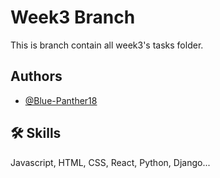# Week3 Branch

This is branch contain all week3's tasks folder.


 


## Authors

- [@Blue-Panther18](https://www.github.com/Blue-Panther18)


## 🛠 Skills
Javascript, HTML, CSS, React, Python, Django...
